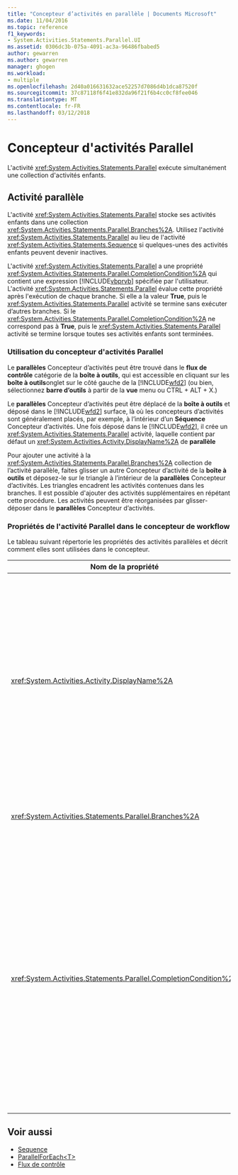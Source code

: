 ```yaml
---
title: "Concepteur d’activités en parallèle | Documents Microsoft"
ms.date: 11/04/2016
ms.topic: reference
f1_keywords:
- System.Activities.Statements.Parallel.UI
ms.assetid: 0306dc3b-075a-4091-ac3a-96486fbabed5
author: gewarren
ms.author: gewarren
manager: ghogen
ms.workload:
- multiple
ms.openlocfilehash: 2d40a016631632ace52257d7086d4b1dca87520f
ms.sourcegitcommit: 37c87118f6f41e832da96f21f6b4cc0cf8fee046
ms.translationtype: MT
ms.contentlocale: fr-FR
ms.lasthandoff: 03/12/2018
---
```

# <a name="parallel-activity-designer"></a>Concepteur d'activités Parallel
L'activité <xref:System.Activities.Statements.Parallel> exécute simultanément une collection d'activités enfants.

## <a name="the-parallel-activity"></a>Activité parallèle
 L'activité <xref:System.Activities.Statements.Parallel> stocke ses activités enfants dans une collection <xref:System.Activities.Statements.Parallel.Branches%2A>. Utilisez l'activité <xref:System.Activities.Statements.Parallel> au lieu de l'activité <xref:System.Activities.Statements.Sequence> si quelques-unes des activités enfants peuvent devenir inactives.

 L'activité <xref:System.Activities.Statements.Parallel> a une propriété <xref:System.Activities.Statements.Parallel.CompletionCondition%2A> qui contient une expression [!INCLUDE[vbprvb](../code-quality/includes/vbprvb_md.md)] spécifiée par l'utilisateur. L'activité <xref:System.Activities.Statements.Parallel> évalue cette propriété après l'exécution de chaque branche. Si elle a la valeur **True**, puis le <xref:System.Activities.Statements.Parallel> activité se termine sans exécuter d’autres branches. Si le <xref:System.Activities.Statements.Parallel.CompletionCondition%2A> ne correspond pas à **True**, puis le <xref:System.Activities.Statements.Parallel> activité se termine lorsque toutes ses activités enfants sont terminées.

### <a name="using-the-parallel-activity-designer"></a>Utilisation du concepteur d'activités Parallel
 Le **parallèles** Concepteur d’activités peut être trouvé dans le **flux de contrôle** catégorie de la **boîte à outils**, qui est accessible en cliquant sur les **boîte à outils**onglet sur le côté gauche de la [!INCLUDE[wfd2](../workflow-designer/includes/wfd2_md.md)] (ou bien, sélectionnez **barre d’outils** à partir de la **vue** menu ou CTRL + ALT + X.)

 Le **parallèles** Concepteur d’activités peut être déplacé de la **boîte à outils** et déposé dans le [!INCLUDE[wfd2](../workflow-designer/includes/wfd2_md.md)] surface, là où les concepteurs d’activités sont généralement placés, par exemple, à l’intérieur d’un **Séquence** Concepteur d’activités. Une fois déposé dans le [!INCLUDE[wfd2](../workflow-designer/includes/wfd2_md.md)], il crée un <xref:System.Activities.Statements.Parallel> activité, laquelle contient par défaut un <xref:System.Activities.Activity.DisplayName%2A> de **parallèle**

 Pour ajouter une activité à la <xref:System.Activities.Statements.Parallel.Branches%2A> collection de l’activité parallèle, faites glisser un autre Concepteur d’activité de la **boîte à outils** et déposez-le sur le triangle à l’intérieur de la **parallèles** Concepteur d’activités. Les triangles encadrent les activités contenues dans les branches. Il est possible d'ajouter des activités supplémentaires en répétant cette procédure. Les activités peuvent être réorganisées par glisser- déposer dans le **parallèles** Concepteur d’activités.

### <a name="parallel-activity-properties-in-the-workflow-designer"></a>Propriétés de l'activité Parallel dans le concepteur de workflow
 Le tableau suivant répertorie les propriétés des activités parallèles et décrit comment elles sont utilisées dans le concepteur.

|Nom de la propriété|Obligatoire|Utilisation|
|-------------------|--------------|-----------|
|<xref:System.Activities.Activity.DisplayName%2A>|False|Spécifie le nom d'affichage convivial du concepteur d'activités dans l'en-tête. La valeur par défaut est **parallèles**. La valeur peut être modifiée si vous le souhaitez dans le **propriétés** grille ou directement dans l’en-tête du Concepteur d’activité.|
|<xref:System.Activities.Statements.Parallel.Branches%2A>|True|Contient la collection des activités enfants à exécuter.|
|<xref:System.Activities.Statements.Parallel.CompletionCondition%2A>|False|Évaluée une fois qu’une branche est terminée. Si elle a la valeur **True**, puis planifiées branches en attente sont annulées. Si cette propriété n’est pas définie ou a la valeur **False**, l’activité se termine lorsque toutes ses activités enfants sont terminées. La valeur par défaut est **null**.|

## <a name="see-also"></a>Voir aussi

- [Sequence](../workflow-designer/sequence-activity-designer.md)
- [ParallelForEach\<T>](../workflow-designer/parallelforeach-t-activity-designer.md)
- [Flux de contrôle](../workflow-designer/control-flow-activity-designers.md)